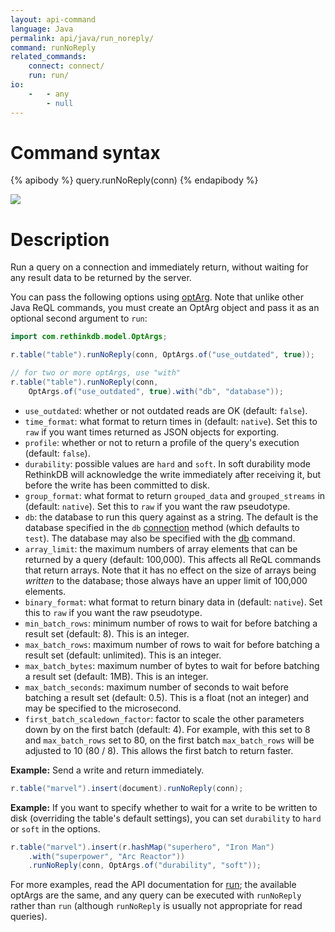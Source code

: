 ```yaml
---
layout: api-command
language: Java
permalink: api/java/run_noreply/
command: runNoReply
related_commands:
    connect: connect/
    run: run/
io:
    -   - any
        - null
---
```


# Command syntax #

{% apibody %}
query.runNoReply(conn)
{% endapibody %}

<img src="/assets/images/docs/api_illustrations/run.png" class="api_command_illustration" />

# Description #

Run a query on a connection and immediately return, without waiting for any result data to be returned by the server.

You can pass the following options using [optArg](/api/java/optarg/). Note that unlike other Java ReQL commands, you must create an OptArg object and pass it as an optional second argument to `run`:

```java
import com.rethinkdb.model.OptArgs;

r.table("table").runNoReply(conn, OptArgs.of("use_outdated", true));

// for two or more optArgs, use "with"
r.table("table").runNoReply(conn,
    OptArgs.of("use_outdated", true).with("db", "database"));
```

- `use_outdated`: whether or not outdated reads are OK (default: `false`).
- `time_format`: what format to return times in (default: `native`).
  Set this to `raw` if you want times returned as JSON objects for exporting.
- `profile`: whether or not to return a profile of the query's
  execution (default: `false`).
- `durability`: possible values are `hard` and `soft`. In soft durability mode RethinkDB
will acknowledge the write immediately after receiving it, but before the write has
been committed to disk.
- `group_format`: what format to return `grouped_data` and `grouped_streams` in (default: `native`).
  Set this to `raw` if you want the raw pseudotype.
- `db`: the database to run this query against as a string. The default is the database specified in the `db` [connection](/api/java/connect/) method (which defaults to `test`). The database may also be specified with the [db](/api/java/db/) command.
- `array_limit`: the maximum numbers of array elements that can be returned by a query (default: 100,000). This affects all ReQL commands that return arrays. Note that it has no effect on the size of arrays being _written_ to the database; those always have an upper limit of 100,000 elements.
- `binary_format`: what format to return binary data in (default: `native`). Set this to `raw` if you want the raw pseudotype.
- `min_batch_rows`: minimum number of rows to wait for before batching a result set (default: 8). This is an integer.
- `max_batch_rows`: maximum number of rows to wait for before batching a result set (default: unlimited). This is an integer.
- `max_batch_bytes`: maximum number of bytes to wait for before batching a result set (default: 1MB). This is an integer.
- `max_batch_seconds`: maximum number of seconds to wait before batching a result set (default: 0.5). This is a float (not an integer) and may be specified to the microsecond.
- `first_batch_scaledown_factor`: factor to scale the other parameters down by on the first batch (default: 4). For example, with this set to 8 and `max_batch_rows` set to 80, on the first batch `max_batch_rows` will be adjusted to 10 (80 / 8). This allows the first batch to return faster.

__Example:__ Send a write and return immediately.

```java
r.table("marvel").insert(document).runNoReply(conn);
```

__Example:__ If you want to specify whether to wait for a write to be
written to disk (overriding the table's default settings), you can set
`durability` to `hard` or `soft` in the options.

```java
r.table("marvel").insert(r.hashMap("superhero", "Iron Man")
    .with("superpower", "Arc Reactor"))
    .runNoReply(conn, OptArgs.of("durability", "soft"));
```

For more examples, read the API documentation for [run](/api/java/run); the available optArgs are the same, and any query can be executed with `runNoReply` rather than `run` (although `runNoReply` is usually not appropriate for read queries).

